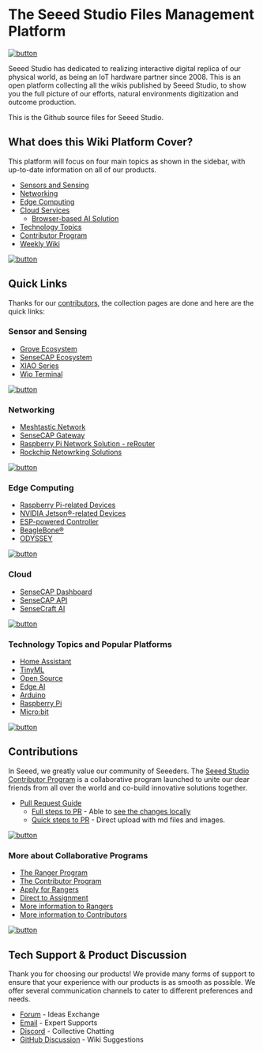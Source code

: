 # The Seeed Studio Files Management Platform

[![button](https://files.seeedstudio.com/wiki/seeed_logo/Wiki_Platform_GT_Logo.jpg)](https://wiki.seeedstudio.com/Getting_Started/)

Seeed Studio has dedicated to realizing interactive digital replica of our physical world, as being an IoT hardware partner since 2008. This is an open platform collecting all the wikis published by Seeed Studio, to show you the full picture of our efforts, natural environments digitization and outcome production.

This is the Github source files for Seeed Studio.

## What does this Wiki Platform Cover?

This platform will focus on four main topics as shown in the sidebar, with up-to-date information on all of our products.

- [Sensors and Sensing](https://wiki.seeedstudio.com/Sensor_Network/)
- [Networking](https://wiki.seeedstudio.com/Network/)
- [Edge Computing](https://wiki.seeedstudio.com/Edge_Computing/)
- [Cloud Services](https://wiki.seeedstudio.com/Cloud/)
    - [Browser-based AI Solution](https://sensecraft.seeed.cc/ai/#/model)
- [Technology Topics](https://wiki.seeedstudio.com/topicintroduction/)
- [Contributor Program](https://wiki.seeedstudio.com/Contributor/)
- [Weekly Wiki](https://wiki.seeedstudio.com/weekly_wiki/)

[![button](https://files.seeedstudio.com/wiki/New_Wiki_Platform/example/showcase2.png)](https://wiki.seeedstudio.com/Getting_Started/)

## Quick Links

Thanks for our [contributors](https://wiki.seeedstudio.com/contributors/), the collection pages are done and here are the quick links:

### Sensor and Sensing

- [Grove Ecosystem](https://wiki.seeedstudio.com/Grove_System/)
- [SenseCAP Ecosystem](https://wiki.seeedstudio.com/SenseCAP_introduction/)
- [XIAO Series](https://wiki.seeedstudio.com/SeeedStudio_XIAO_Series_Introduction/)
- [Wio Terminal](https://wiki.seeedstudio.com/Wio_Terminal_Intro/)

[![button](https://files.seeedstudio.com/wiki/xiao_topicpage/main.jpg)](https://wiki.seeedstudio.com/SeeedStudio_XIAO_Series_Introduction/)

### Networking

- [Meshtastic Network](https://wiki.seeedstudio.com/meshtastic_introduction/)
- [SenseCAP Gateway](https://wiki.seeedstudio.com/Network/SenseCAP_Network/SenseCAP_Gateway_Intro/)
- [Raspberry Pi Network Solution - reRouter](https://wiki.seeedstudio.com/reRouter_Intro/)
- [Rockchip Netowrking Solutions](https://wiki.seeedstudio.com/Rockchip_network_solutions/)

[![button](https://meshtastic.org/assets/images/lora-topology-2-c80684f1eafdf2a71fbaf26e494fb26d.webp)](https://wiki.seeedstudio.com/meshtastic_introduction/)

### Edge Computing

- [Raspberry Pi-related Devices](https://wiki.seeedstudio.com/raspberry-pi-devices/)
- [NVIDIA Jetson®-related Devices](https://wiki.seeedstudio.com/NVIDIA_Jetson/)
- [ESP-powered Controller](https://wiki.seeedstudio.com/Edgebox-ESP-100-Arduino/)
- [BeagleBone®](https://wiki.seeedstudio.com/BeagleBone/)
- [ODYSSEY](https://wiki.seeedstudio.com/ODYSSEY_Intro/)

[![button](https://files.seeedstudio.com/wiki/wiki-platform/collection_page/NVIDIA_Jetson_collection_front.jpg)](https://wiki.seeedstudio.com/NVIDIA_Jetson/)

### Cloud

- [SenseCAP Dashboard](https://wiki.seeedstudio.com/Cloud_Chain/SenseCAP_Dashboard/Dashboard_Basics/)
- [SenseCAP API](https://wiki.seeedstudio.com/Cloud_Chain/SenseCAP_API/SenseCAP_API_Introduction/)
- [SenseCraft AI](https://wiki.seeedstudio.com/sensecraft_ai/)

[![button](https://sensecraft.seeed.cc/wp-content/uploads/2023/11/%E5%88%87%E5%9B%BE-139@2x.png)](https://wiki.seeedstudio.com/sensecraft_ai/)

### Technology Topics and Popular Platforms

- [Home Assistant](https://wiki.seeedstudio.com/home_assistant_topic/)
- [TinyML](https://wiki.seeedstudio.com/tinyml_topic/)
- [Open Source](https://wiki.seeedstudio.com/open_source_topic/)
- [Edge AI](https://wiki.seeedstudio.com/edge_ai_topic/)
- [Arduino](https://wiki.seeedstudio.com/Arduino/)
- [Raspberry Pi](https://wiki.seeedstudio.com/Raspberry_Pi/)
- [Micro:bit](https://wiki.seeedstudio.com/microbit_wiki_page/)

[![button](https://files.seeedstudio.com/wiki/HomeAsssitant_collection/HAbanner1.jpg)](https://wiki.seeedstudio.com/home_assistant_topic/)

## Contributions

In Seeed, we greatly value our community of Seeeders. The [Seeed Studio Contributor Program](https://wiki.seeedstudio.com/Contributor/) is a collaborative program launched to unite our dear friends from all over the world and co-build innovative solutions together.

- [Pull Request Guide](https://wiki.seeedstudio.com/Contribution-Guide/)
    - [Full steps to PR](https://wiki.seeedstudio.com/full_steps_pull_request/) - Able to [see the changes locally](https://wiki.seeedstudio.com/Deploy_Page_Locally)
    - [Quick steps to PR](https://wiki.seeedstudio.com/quick_pull_request/) - Direct upload with md files and images.

[![button](http://files.seeedstudio.com/wiki/wiki-platform/contributor/contributors.png)](https://wiki.seeedstudio.com/Contributor/)

### More about Collaborative Programs

- [The Ranger Program](https://wiki.seeedstudio.com/ranger/)
- [The Contributor Program](https://wiki.seeedstudio.com/contributors/)
- [Apply for Rangers](https://docs.google.com/forms/d/e/1FAIpQLSdiAWHmRJqgVNTJyJDkzhufc1dygFyhWFyEtUTm-mrgSKaEgg/viewform)
- [Direct to Assignment](https://github.com/orgs/Seeed-Studio/projects/6)
- [More information to Rangers](https://www.seeedstudio.com/blog/2023/09/15/join-the-seeed-ranger-program-empowering-developers-and-building-communities/)
- [More information to Contributors](https://wiki.seeedstudio.com/Contributor/)

[![button](http://files.seeedstudio.com/wiki/wiki-platform/contributor/github_assignment_2.png)](https://github.com/orgs/Seeed-Studio/projects/6)

## Tech Support & Product Discussion

Thank you for choosing our products! We provide many forms of support to ensure that your experience with our products is as smooth as possible. We offer several communication channels to cater to different preferences and needs.

- [Forum](https://forum.seeedstudio.com/) - Ideas Exchange
- [Email](https://www.seeedstudio.com/contacts) - Expert Supports
- [Discord](https://discord.com/invite/eWkprNDMU7) - Collective Chatting
- [GitHub Discussion](https://github.com/Seeed-Studio/wiki-documents/discussions/69) - Wiki Suggestions
